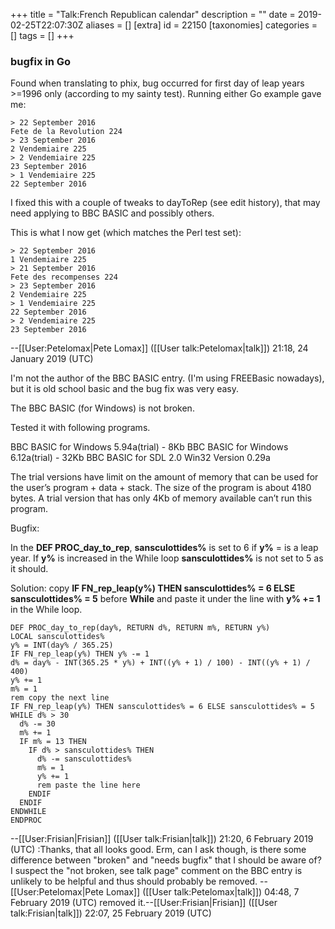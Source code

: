 +++
title = "Talk:French Republican calendar"
description = ""
date = 2019-02-25T22:07:30Z
aliases = []
[extra]
id = 22150
[taxonomies]
categories = []
tags = []
+++


###  bugfix in Go 

Found when translating to phix, bug occurred for first day of leap years >=1996 only (according to my sainty test).
Running either Go example gave me:

    > 22 September 2016
    Fete de la Revolution 224
    > 23 September 2016
    2 Vendemiaire 225
    > 2 Vendemiaire 225
    23 September 2016
    > 1 Vendemiaire 225
    22 September 2016

I fixed this with a couple of tweaks to dayToRep (see edit history), that may need applying to BBC BASIC and possibly others.

This is what I now get (which matches the Perl test set):

    > 22 September 2016
    1 Vendemiaire 225
    > 21 September 2016
    Fete des recompenses 224
    > 23 September 2016
    2 Vendemiaire 225
    > 1 Vendemiaire 225
    22 September 2016
    > 2 Vendemiaire 225
    23 September 2016

--[[User:Petelomax|Pete Lomax]] ([[User talk:Petelomax|talk]]) 21:18, 24 January 2019 (UTC)

I'm not the author of the BBC BASIC entry. (I'm using FREEBasic nowadays), but it is old school basic and the bug fix was very easy. 

The BBC BASIC (for Windows) is not broken. 

Tested it with following programs.

BBC BASIC for Windows 5.94a(trial) - 8Kb
BBC BASIC for Windows 6.12a(trial) - 32Kb
BBC BASIC for SDL 2.0 Win32 Version 0.29a

The trial versions have limit on the amount of memory that can be used for the user’s program + data + stack.
The size of the program is about 4180 bytes. A trial version that has only 4Kb of memory available can’t run this program.

Bugfix:

In the <b>DEF PROC_day_to_rep</b>, <b>sansculottides%</b> is set to 6 if <b>y%</b> = is a leap year. If <b>y%</b> is increased in the While loop <b>sansculottides%</b> is not set to 5 as it should.

Solution: copy <b>IF FN_rep_leap(y%) THEN sansculottides% = 6 ELSE sansculottides% = 5</b> before <b>While</b> and paste it under the line with <b>y% += 1</b> in the While loop.


```qbasic
DEF PROC_day_to_rep(day%, RETURN d%, RETURN m%, RETURN y%)
LOCAL sansculottides%
y% = INT(day% / 365.25)
IF FN_rep_leap(y%) THEN y% -= 1
d% = day% - INT(365.25 * y%) + INT((y% + 1) / 100) - INT((y% + 1) / 400)
y% += 1
m% = 1
rem copy the next line
IF FN_rep_leap(y%) THEN sansculottides% = 6 ELSE sansculottides% = 5
WHILE d% > 30
  d% -= 30
  m% += 1
  IF m% = 13 THEN
    IF d% > sansculottides% THEN
      d% -= sansculottides%
      m% = 1
      y% += 1
      rem paste the line here
    ENDIF
  ENDIF
ENDWHILE
ENDPROC
```

--[[User:Frisian|Frisian]] ([[User talk:Frisian|talk]]) 21:20, 6 February 2019 (UTC)
:Thanks, that all looks good. Erm, can I ask though, is there some difference between "broken" and "needs bugfix" that I should be aware of? I suspect the "not broken, see talk page" comment on the BBC entry is unlikely to be helpful and thus should probably be removed. --[[User:Petelomax|Pete Lomax]] ([[User talk:Petelomax|talk]]) 04:48, 7 February 2019 (UTC)
removed it.--[[User:Frisian|Frisian]] ([[User talk:Frisian|talk]]) 22:07, 25 February 2019 (UTC)
